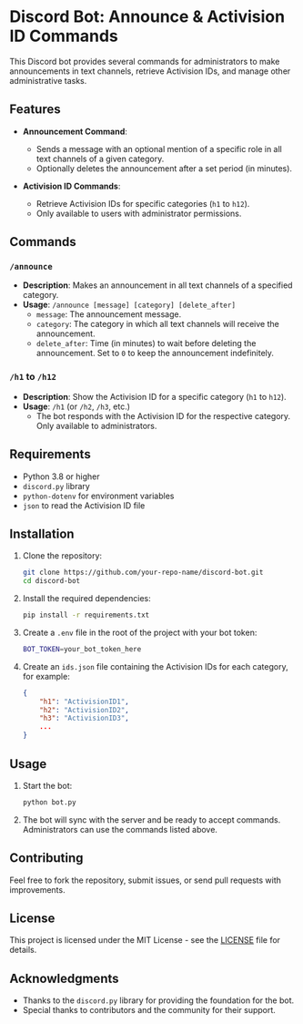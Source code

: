 # Discord Bot: Announce & Activision ID Commands

This Discord bot provides several commands for administrators to make announcements in text channels, retrieve Activision IDs, and manage other administrative tasks.

## Features

- **Announcement Command**: 
  - Sends a message with an optional mention of a specific role in all text channels of a given category.
  - Optionally deletes the announcement after a set period (in minutes).
  
- **Activision ID Commands**: 
  - Retrieve Activision IDs for specific categories (`h1` to `h12`).
  - Only available to users with administrator permissions.

## Commands

### `/announce`
- **Description**: Makes an announcement in all text channels of a specified category.
- **Usage**: `/announce [message] [category] [delete_after]`
  - `message`: The announcement message.
  - `category`: The category in which all text channels will receive the announcement.
  - `delete_after`: Time (in minutes) to wait before deleting the announcement. Set to `0` to keep the announcement indefinitely.

### `/h1` to `/h12`
- **Description**: Show the Activision ID for a specific category (`h1` to `h12`).
- **Usage**: `/h1` (or `/h2`, `/h3`, etc.)
  - The bot responds with the Activision ID for the respective category. Only available to administrators.

## Requirements

- Python 3.8 or higher
- `discord.py` library
- `python-dotenv` for environment variables
- `json` to read the Activision ID file

## Installation

1. Clone the repository:

    ```bash
    git clone https://github.com/your-repo-name/discord-bot.git
    cd discord-bot
    ```

2. Install the required dependencies:

    ```bash
    pip install -r requirements.txt
    ```

3. Create a `.env` file in the root of the project with your bot token:

    ```bash
    BOT_TOKEN=your_bot_token_here
    ```

4. Create an `ids.json` file containing the Activision IDs for each category, for example:

    ```json
    {
        "h1": "ActivisionID1",
        "h2": "ActivisionID2",
        "h3": "ActivisionID3",
        ...
    }
    ```

## Usage

1. Start the bot:

    ```bash
    python bot.py
    ```

2. The bot will sync with the server and be ready to accept commands. Administrators can use the commands listed above.

## Contributing

Feel free to fork the repository, submit issues, or send pull requests with improvements.

## License

This project is licensed under the MIT License - see the [LICENSE](LICENSE) file for details.

## Acknowledgments

- Thanks to the `discord.py` library for providing the foundation for the bot.
- Special thanks to contributors and the community for their support.
